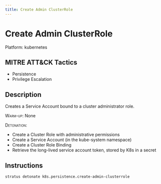 ```yaml
---
title: Create Admin ClusterRole
---
```


# Create Admin ClusterRole




Platform: kubernetes

## MITRE ATT&CK Tactics


- Persistence
- Privilege Escalation

## Description


Creates a Service Account bound to a cluster administrator role.

<span style="font-variant: small-caps;">Warm-up</span>: None

<span style="font-variant: small-caps;">Detonation</span>: 

- Create a Cluster Role with administrative permissions
- Create a Service Account (in the kube-system namespace)
- Create a Cluster Role Binding
- Retrieve the long-lived service account token, stored by K8s in a secret


## Instructions

```bash title="Detonate with Stratus Red Team"
stratus detonate k8s.persistence.create-admin-clusterrole
```